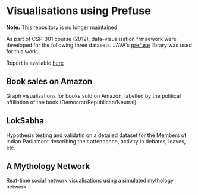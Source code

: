 # Visualisations using Prefuse

**Note:** This repository is no longer maintained

As part of CSP-301 course (2012), data-visualisation frmaework were developed for the following three datasets. 
JAVA's [prefuse](http://prefuse.org/) library was used for this work.

Report is available [here]()

## Book sales on Amazon

Graph visualisations for books sold on Amazon, labelled by the political affiliation of the book (Democrat/Republican/Neutral).

## LokSabha 

Hypothesis testing and validatin on a detailed dataset for the Members of Indian Parliament describing their attendance, activity in debates, leaves, etc. 

## A Mythology Network

Reat-time social network visualisations using a simulated mythology network.
